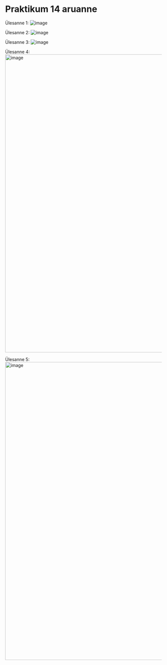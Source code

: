 # Praktikum 14 aruanne

Ülesanne 1: 
![image](https://github.com/armeig/opsys_praktikumid_armei_grete/assets/145908210/c7b02ae7-a22b-4bb3-be43-7bd821559d14)

Ülesanne 2: 
![image](https://github.com/armeig/opsys_praktikumid_armei_grete/assets/145908210/ac1c1d4c-58e2-45ac-954b-98cb715ca2cd)

Ülesanne 3:
![image](https://github.com/armeig/opsys_praktikumid_armei_grete/assets/145908210/1b8c4454-56d0-46a0-b5aa-3f5b3cfb4d64)

Ülesanne 4:
<img width="960" alt="image" src="https://github.com/armeig/opsys_praktikumid_armei_grete/assets/145908210/2b3530d7-d4be-4d43-af3c-69ad8cfc9c74">

Ülesanne 5:
<img width="960" alt="image" src="https://github.com/armeig/opsys_praktikumid_armei_grete/assets/145908210/0fcb87d6-1ac6-429f-a7b5-2414f4325388">

